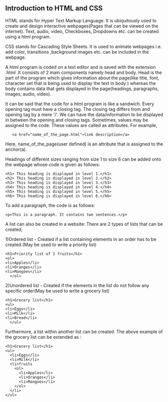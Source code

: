 ## Introduction to HTML and CSS

HTML stands for Hyper Text Markup Language. It is ubiquitously used to create and design interactive webpages(Pages that can be viewed on the internet). Text, audio, video, Checkboxes, Dropdowns etc. can be created using a html program.

CSS stands for Cascading Style Sheets. It is used to animate webpages i.e. add color, transitions ,background images etc. can be included in the webpage.

A html program is coded on a text editor and is saved with the extension .html .It consists of 2 main components namely head and body. Head is the part of the program which gives information about the page(like title, font, character set that is being used to display the text in body ) whereas the body contains data that gets displayed in the page(headings, paragraphs, images, audio, video).

It can be said that the code for a html program is like a sandwich. Every opening tag must have a closing tag. The closing tag differs from and opening tag by a mere '/'. We can have the data/information to be displayed in between the opening and closing tags. Sometimes, values may be assigned to the code. These values are called as attributes. For example,

       <a href="name_of_the_page.html">link description</a>

Here, name_of_the_page(user defined) is an attribute that is assigned to the anchor(a).

Headings of different sizes ranging from size 1 to size 6 can be added onto the webpage whose code is given as follows:

    <h1> This heading is displayed in level 1.</h1>
    <h2> This heading is displayed in level 2.</h2>
    <h3> This heading is displayed in level 3.</h3>
    <h4> This heading is displayed in level 4.</h4>
    <h5> This heading is displayed in level 5.</h5>
    <h6> This heading is displayed in level 6.</h6>
    

To add a paragraph, the code is as follows:

    <p>This is a paragraph. It contains two sentences.</p>



A list can also be created in a website:
There are 2 types of lists that can be created,

1)Ordered list - Created if a list containing elements in an order has to be created.(May be used to write a priority list)

    <h1>Priority list of 3 fruits</h1>
    <ol>
    <li>Apples</li>
    <li>Oranges</li>
    <li>Mangoes</li>
      </ol>

2)Unordered list - Created if the elements in the list do not follow any specific order(May be used to write a grocery list)

    <h1>Grocery list</h1>
    <ul>
    <li>Eggs</li>
    <li>Milk</li>
    <li>Bread</li>
      </ul>

Furthermore, a list within another list can be created.
The above example of the grocery list can be extended as :

    <h1>Grocery list</h1>
    <ul>
      <li>Eggs</li>
      <li>Milk</li>
      <li>fruits
        <ol>
          <li>Apples</li>
          <li>Oranges</li>
          <li>Mangoes</li>
        </ol>
      </li>
    </ul>
